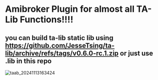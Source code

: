 # Amibroker Plugin for almost all TA-Lib Functions!!!!

## you can build ta-lib static lib using https://github.com/JesseTsing/ta-lib/archive/refs/tags/v0.6.0-rc.1.zip or just use .lib in this repo

![taab_20241113163424](https://github.com/user-attachments/assets/a0c61ca7-98b7-4c0a-95f4-fc6ce2b84860)
